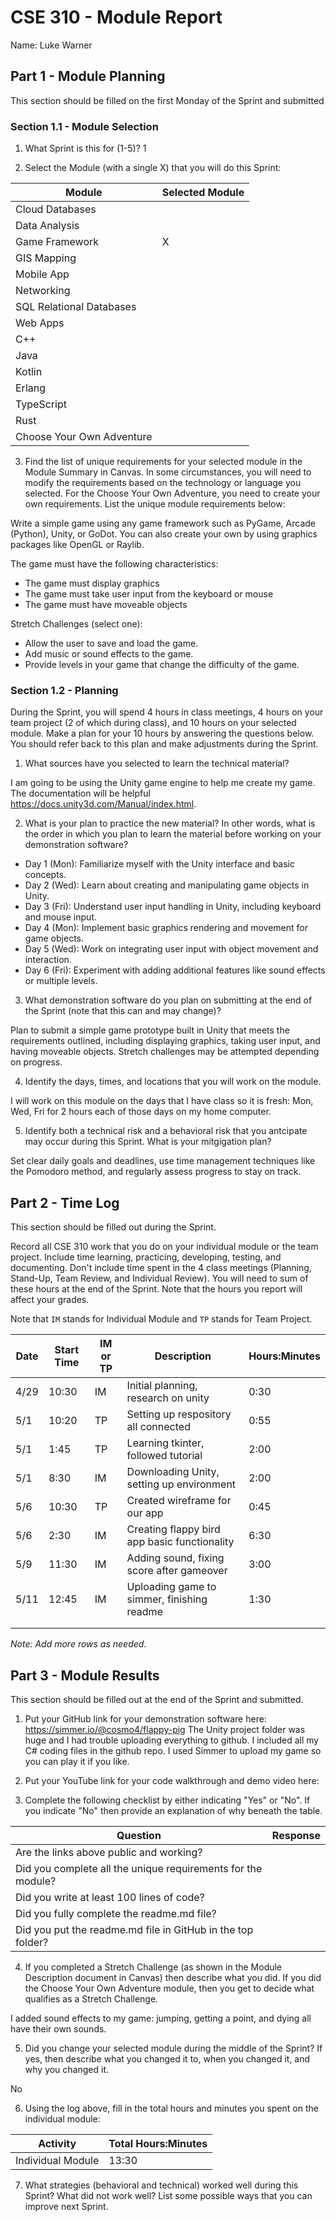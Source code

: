 # CSE 310 - Module Report

Name: Luke Warner

## Part 1 - Module Planning

This section should be filled on the first Monday of the Sprint and submitted

### Section 1.1 - Module Selection

1. What Sprint is this for (1-5)? 1

2. Select the Module (with a single X) that you will do this Sprint:

|Module                   |Selected Module|
|-------------------------|---------------|
|Cloud Databases          |               |
|Data Analysis            |               |
|Game Framework           |       X       |
|GIS Mapping              |               |
|Mobile App               |               |
|Networking               |               |
|SQL Relational Databases |               |
|Web Apps                 |               |
|C++                      |               |
|Java                     |               |
|Kotlin                   |               |
|Erlang                   |               |
|TypeScript               |               |
|Rust                     |               |
|Choose Your Own Adventure|               |

3. Find the list of unique requirements for your selected module in the Module Summary in Canvas.  In some circumstances, you will need to modify the requirements based on the technology or language you selected.  For the Choose Your Own Adventure, you need to create your own requirements.  List the unique module requirements below:

Write a simple game using any game framework such as PyGame, Arcade (Python), Unity, or GoDot. You can also create your own by using graphics packages like OpenGL or Raylib.

The game must have the following characteristics:

* The game must display graphics
* The game must take user input from the keyboard or mouse
* The game must have moveable objects

Stretch Challenges (select one):

* Allow the user to save and load the game.
* Add music or sound effects to the game.
* Provide levels in your game that change the difficulty of the game.

### Section 1.2 - Planning

During the Sprint, you will spend 4 hours in class meetings, 4 hours on your team project (2 of which during class), and 10 hours on your selected module.  Make a plan for your 10 hours by answering the questions below.  You should refer back to this plan and make adjustments during the Sprint.

1. What sources have you selected to learn the technical material?

I am going to be using the Unity game engine to help me create my game. The documentation will be helpful https://docs.unity3d.com/Manual/index.html. 

2. What is your plan to practice the new material?  In other words, what is the order in which you plan to learn the material before working on your demonstration software?

* Day 1 (Mon): Familiarize myself with the Unity interface and basic concepts.
* Day 2 (Wed): Learn about creating and manipulating game objects in Unity.
* Day 3 (Fri): Understand user input handling in Unity, including keyboard and mouse input.
* Day 4 (Mon): Implement basic graphics rendering and movement for game objects.
* Day 5 (Wed): Work on integrating user input with object movement and interaction.
* Day 6 (Fri): Experiment with adding additional features like sound effects or multiple levels. 

3. What demonstration software do you plan on submitting at the end of the Sprint (note that this can and may change)?

Plan to submit a simple game prototype built in Unity that meets the requirements outlined, including displaying graphics, taking user input, and having moveable objects. Stretch challenges may be attempted depending on progress.

4. Identify the days, times, and locations that you will work on the module.

I will work on this module on the days that I have class so it is fresh: Mon, Wed, Fri for 2 hours each of those days on my home computer.

5. Identify both a technical risk and a behavioral risk that you antcipate may occur during this Sprint.  What is your mitgigation plan?

Set clear daily goals and deadlines, use time management techniques like the Pomodoro method, and regularly assess progress to stay on track.


## Part 2 - Time Log

This section should be filled out during the Sprint. 

Record all CSE 310 work that you do on your individual module or the team project.  Include time learning, practicing, developing, testing, and documenting.  Don't include time spent in the 4 class meetings (Planning, Stand-Up, Team Review, and Individual Review).  You will need to sum of these hours at the end of the Sprint. Note that the hours you report will affect your grades.

Note that `IM` stands for Individual Module and `TP` stands for Team Project.  

|Date      |Start Time|IM or TP|Description                                 |Hours:Minutes|
|----------|----------|--------|--------------------------------------------|-------------|
|   4/29   |  10:30   |   IM   |  Initial planning, research on unity       |    0:30     |
|   5/1    |  10:20   |   TP   |  Setting up respository all connected      |    0:55     |
|   5/1    |   1:45   |   TP   |  Learning tkinter, followed tutorial       |    2:00     |
|   5/1    |   8:30   |   IM   | Downloading Unity, setting up environment  |    2:00     |
|   5/6    |  10:30   |   TP   |   Created wireframe for our app            |    0:45     |
|   5/6    |   2:30   |   IM   |Creating flappy bird app basic functionality|    6:30     |
|   5/9    |  11:30   |   IM   |  Adding sound, fixing score after gameover |    3:00     |
|   5/11   |  12:45   |   IM   |  Uploading game to simmer, finishing readme|    1:30     |
|          |          |        |                                            |             |
|          |          |        |                                            |             |


_Note: Add more rows as needed._


## Part 3 - Module Results

This section should be filled out at the end of the Sprint and submitted.

1. Put your GitHub link for your demonstration software here: https://simmer.io/@cosmo4/flappy-pig The Unity project folder was huge and I had trouble uploading everything to github. I included all my C# coding files in the github repo. I used Simmer to upload my game so you can play it if you like.

2. Put your YouTube link for your code walkthrough and demo video here:

3. Complete the following checklist by either indicating "Yes" or "No". If you indicate "No" then provide an explanation of why beneath the table.

|Question                                                    |Response|
|------------------------------------------------------------|--------|
|Are the links above public and working?                     |        |
|Did you complete all the unique requirements for the module?|        |
|Did you write at least 100 lines of code?                   |        |
|Did you fully complete the readme.md file?                  |        |
|Did you put the readme.md file in GitHub in the top folder? |        |

4. If you completed a Stretch Challenge (as shown in the Module Description document in Canvas) then describe what you did.  If you did the Choose Your Own Adventure module, then you get to decide what qualifies as a Stretch Challenge.

I added sound effects to my game: jumping, getting a point, and dying all have their own sounds.

5. Did you change your selected module during the middle of the Sprint?  If yes, then describe what you changed it to, when you changed it, and why you changed it.

No

6. Using the log above, fill in the total hours and minutes you spent on the individual module:

|Activity         |Total Hours:Minutes|
|-----------------|-------------------|
|Individual Module|       13:30        |

7. What strategies (behavioral and technical) worked well during this Sprint?  What did not work well?  List some possible ways that you can improve next Sprint.
